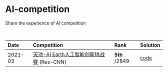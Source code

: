 # AI-competition
Share the experience of AI competition

&nbsp;

| Date | Competition | Rank | Solution |
| :-- | :-- | :-- | :-- |
| 2021-03 | [天池-AI Earth人工智能创新挑战赛](https://tianchi.aliyun.com/competition/entrance/531871/introduction) (Res-CNN) | **5th** /2849 | [code](https://github.com/icodeworld/AI-competition/tree/main/tianchi-enso-prediction) | 
